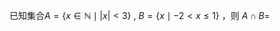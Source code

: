 已知集合$A=\left\{ x \in \mathbb{N} \mid \left| x \right| < 3 \right\}$ , $B = \left\{ x \mid -2 < x \leq 1 \right\}$ ，则 $A \cap B =$

